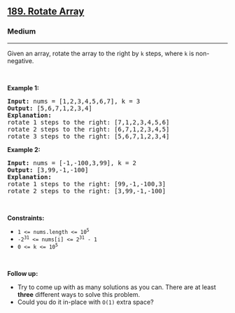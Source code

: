 <h2><a href="https://leetcode.com/problems/rotate-array/">189. Rotate Array</a></h2><h3>Medium</h3><hr><div style="user-select: auto;"><p style="user-select: auto;">Given an array, rotate the array to the right by <code style="user-select: auto;">k</code> steps, where <code style="user-select: auto;">k</code> is non-negative.</p>

<p style="user-select: auto;">&nbsp;</p>
<p style="user-select: auto;"><strong style="user-select: auto;">Example 1:</strong></p>

<pre style="user-select: auto;"><strong style="user-select: auto;">Input:</strong> nums = [1,2,3,4,5,6,7], k = 3
<strong style="user-select: auto;">Output:</strong> [5,6,7,1,2,3,4]
<strong style="user-select: auto;">Explanation:</strong>
rotate 1 steps to the right: [7,1,2,3,4,5,6]
rotate 2 steps to the right: [6,7,1,2,3,4,5]
rotate 3 steps to the right: [5,6,7,1,2,3,4]
</pre>

<p style="user-select: auto;"><strong style="user-select: auto;">Example 2:</strong></p>

<pre style="user-select: auto;"><strong style="user-select: auto;">Input:</strong> nums = [-1,-100,3,99], k = 2
<strong style="user-select: auto;">Output:</strong> [3,99,-1,-100]
<strong style="user-select: auto;">Explanation:</strong> 
rotate 1 steps to the right: [99,-1,-100,3]
rotate 2 steps to the right: [3,99,-1,-100]
</pre>

<p style="user-select: auto;">&nbsp;</p>
<p style="user-select: auto;"><strong style="user-select: auto;">Constraints:</strong></p>

<ul style="user-select: auto;">
	<li style="user-select: auto;"><code style="user-select: auto;">1 &lt;= nums.length &lt;= 10<sup style="user-select: auto;">5</sup></code></li>
	<li style="user-select: auto;"><code style="user-select: auto;">-2<sup style="user-select: auto;">31</sup> &lt;= nums[i] &lt;= 2<sup style="user-select: auto;">31</sup> - 1</code></li>
	<li style="user-select: auto;"><code style="user-select: auto;">0 &lt;= k &lt;= 10<sup style="user-select: auto;">5</sup></code></li>
</ul>

<p style="user-select: auto;">&nbsp;</p>
<p style="user-select: auto;"><strong style="user-select: auto;">Follow up:</strong></p>

<ul style="user-select: auto;">
	<li style="user-select: auto;">Try to come up with as many solutions as you can. There are at least <strong style="user-select: auto;">three</strong> different ways to solve this problem.</li>
	<li style="user-select: auto;">Could you do it in-place with <code style="user-select: auto;">O(1)</code> extra space?</li>
</ul>
</div>